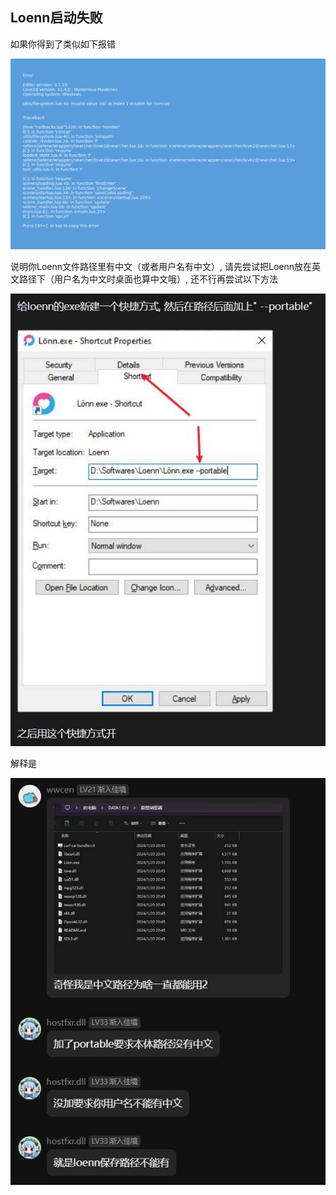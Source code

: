 ## Loenn启动失败

如果你得到了类似如下报错

![issue](../../assets/mappings/Loenn/Issues/Opening/ErrorMessageWhenOpeningLoenn.png)

说明你Loenn文件路径里有中文（或者用户名有中文）, 请先尝试把Loenn放在英文路径下（用户名为中文时桌面也算中文哦）, 还不行再尝试以下方法

![solution](../../assets/mappings/Loenn/Issues/Opening/Solution.jpg)

解释是

![explanation](../../assets/mappings/Loenn/Issues/Opening/Explanation.jpg)
